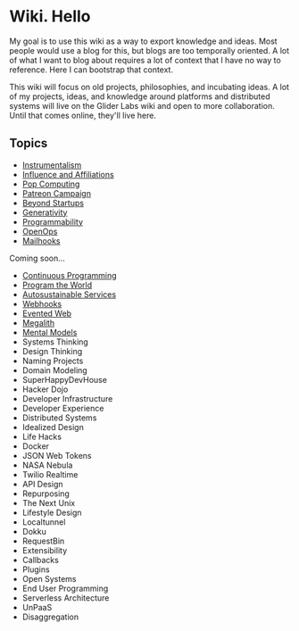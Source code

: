 # Wiki. Hello

My goal is to use this wiki as a way to export knowledge and ideas. Most people would use a blog for this, but blogs are too temporally oriented. A lot of what I want to blog about requires a lot of context that I have no way to reference. Here I can bootstrap that context.

This wiki will focus on old projects, philosophies, and incubating ideas. A lot of my projects, ideas, and knowledge around platforms and distributed systems will live on the Glider Labs wiki and open to more collaboration. Until that comes online, they'll live here.

## Topics

 * [Instrumentalism](Instrumentalism)
 * [Influence and Affiliations](InfluenceAndAffiliations)
 * [Pop Computing](PopComputing)
 * [Patreon Campaign](PatreonCampaign)
 * [Beyond Startups](BeyondStartups)
 * [Generativity](Generativity)
 * [Programmability](Programmability)
 * [OpenOps](OpenOps)
 * [Mailhooks](Mailhooks)
 
Coming soon...

 * [Continuous Programming](ContinuousProgramming)
 * [Program the World](ProgramTheWorld)
 * [Autosustainable Services](Autosustainable)
 * [Webhooks](Webhooks)
 * [Evented Web](EventedWeb)
 * [Megalith](Megalith)
 * [Mental Models](MentalModels)
 * Systems Thinking
 * Design Thinking
 * Naming Projects
 * Domain Modeling
 * SuperHappyDevHouse
 * Hacker Dojo
 * Developer Infrastructure
 * Developer Experience
 * Distributed Systems
 * Idealized Design
 * Life Hacks
 * Docker
 * JSON Web Tokens
 * NASA Nebula
 * Twilio Realtime
 * API Design
 * Repurposing
 * The Next Unix
 * Lifestyle Design
 * Localtunnel
 * Dokku
 * RequestBin
 * Extensibility
 * Callbacks
 * Plugins
 * Open Systems
 * End User Programming
 * Serverless Architecture
 * UnPaaS
 * Disaggregation
